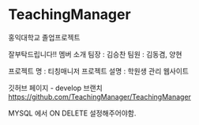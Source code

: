 # TeachingManager
홍익대학교 졸업프로젝트

잘부탁드립니다!!
멤버 소개
팀장 : 김승찬
팀원 : 김동겸, 양현

프로젝트 명 :  티칭매니저
프로젝트 설명 : 학원생 관리 웹사이트

깃허브 페이지 - develop 브랜치
https://github.com/TeachingManager/TeachingManager


MYSQL 에서 ON DELETE 설정해주어야함.
